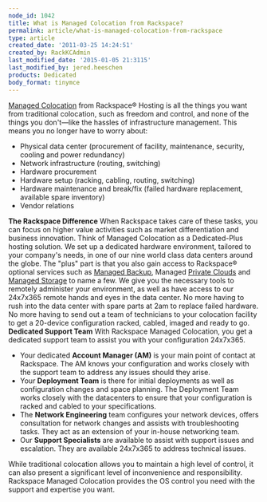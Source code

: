 ```yaml
---
node_id: 1042
title: What is Managed Colocation from Rackspace?
permalink: article/what-is-managed-colocation-from-rackspace
type: article
created_date: '2011-03-25 14:24:51'
created_by: RackKCAdmin
last_modified_date: '2015-01-05 21:3115'
last_modified_by: jered.heeschen
products: Dedicated
body_format: tinymce
---
```


[Managed
Colocation](http://www.rackspace.com/managed_hosting/managed_colocation/index.php)
from Rackspace&reg; Hosting is all the things you want from traditional
colocation, such as freedom and control, and none of the things you
don't&mdash;like the hassles of infrastructure management. This means you no
longer have to worry about:  

-   Physical data center (procurement of facility, maintenance,
    security, cooling and power redundancy)
-   Network infrastructure (routing, switching)
-   Hardware procurement
-   Hardware setup (racking, cabling, routing, switching)
-   Hardware maintenance and break/fix (failed hardware replacement,
    available spare inventory)
-   Vendor relations

  **The Rackspace Difference**   When Rackspace takes care of these
tasks, you can focus on higher value activities such as market
differentiation and business innovation. Think of Managed Colocation as
a Dedicated-Plus hosting solution. We set up a dedicated hardware
environment, tailored to your company's needs, in one of our nine world
class data centers around the globe. The "plus" part is that you also
gain access to Rackspace&reg; optional services such as [Managed
Backup](http://www.rackspace.com/managed_hosting/services/storage/managedbackup.php),
Managed [Private
Clouds](http://www.rackspace.com/managed_hosting/private_cloud/index.php)
and [Managed
Storage](http://www.rackspace.com/managed_hosting/services/storage/index.php)
to name a few. We give you the necessary tools to remotely administer
your environment, as well as have access to our 24x7x365 remote hands
and eyes in the data center. No more having to rush into the data center
with spare parts at 2am to replace failed hardware. No more having to
send out a team of technicians to your colocation facility to get a
20-device configuration racked, cabled, imaged and ready to go.  
**Dedicated Support Team**   With Rackspace Managed Colocation, you get
a dedicated support team to assist you with your configuration 24x7x365.
 

-   Your dedicated **Account Manager (AM)** is your main point of
    contact at Rackspace. The AM knows your configuration and works
    closely with the support team to address any issues should they
    arise.
-   Your **Deployment Team** is there for initial deployments as well as
    configuration changes and space planning. The Deployment Team works
    closely with the datacenters to ensure that your configuration is
    racked and cabled to your specifications.
-   The **Network Engineering** team configures your network devices,
    offers consultation for network changes and assists with
    troubleshooting tasks. They act as an extension of your in-house
    networking team.
-   Our **Support Specialists** are available to assist with support
    issues and escalation. They are available 24x7x365 to address
    technical issues.

  While traditional colocation allows you to maintain a high level of
control, it can also present a significant level of inconvenience and
responsibility. Rackspace Managed Colocation provides the OS control you
need with the support and expertise you want.

